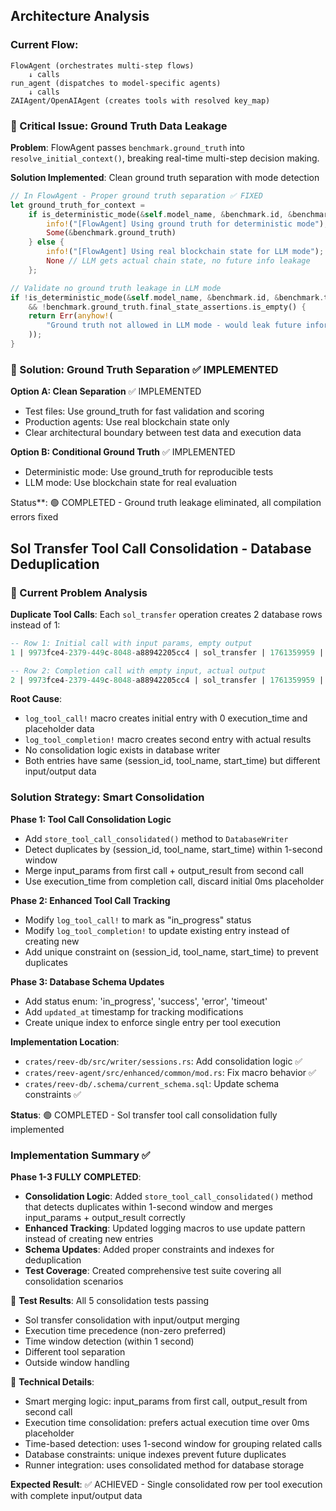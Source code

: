 ## Architecture Analysis

### Current Flow:
```
FlowAgent (orchestrates multi-step flows)
    ↓ calls
run_agent (dispatches to model-specific agents)
    ↓ calls
ZAIAgent/OpenAIAgent (creates tools with resolved key_map)
```

### 🚨 Critical Issue: Ground Truth Data Leakage

**Problem**: FlowAgent passes `benchmark.ground_truth` into `resolve_initial_context()`, breaking real-time multi-step decision making.

**Solution Implemented**: Clean ground truth separation with mode detection
```rust
// In FlowAgent - Proper ground truth separation ✅ FIXED
let ground_truth_for_context =
    if is_deterministic_mode(&self.model_name, &benchmark.id, &benchmark.tags) {
        info!("[FlowAgent] Using ground truth for deterministic mode");
        Some(&benchmark.ground_truth)
    } else {
        info!("[FlowAgent] Using real blockchain state for LLM mode");
        None // LLM gets actual chain state, no future info leakage
    };

// Validate no ground truth leakage in LLM mode
if !is_deterministic_mode(&self.model_name, &benchmark.id, &benchmark.tags)
    && !benchmark.ground_truth.final_state_assertions.is_empty() {
    return Err(anyhow!(
        "Ground truth not allowed in LLM mode - would leak future information"
    ));
}
```

### 🎯 Solution: Ground Truth Separation ✅ IMPLEMENTED

**Option A: Clean Separation** ✅ IMPLEMENTED
- Test files: Use ground_truth for fast validation and scoring
- Production agents: Use real blockchain state only
- Clear architectural boundary between test data and execution data

**Option B: Conditional Ground Truth** ✅ IMPLEMENTED
- Deterministic mode: Use ground_truth for reproducible tests
- LLM mode: Use blockchain state for real evaluation

Status**: 🟢 COMPLETED - Ground truth leakage eliminated, all compilation errors fixed

## Sol Transfer Tool Call Consolidation - Database Deduplication

### 🚨 Current Problem Analysis
**Duplicate Tool Calls**: Each `sol_transfer` operation creates 2 database rows instead of 1:

```sql
-- Row 1: Initial call with input params, empty output
1 | 9973fce4-2379-449c-8048-a88942205cc4 | sol_transfer | 1761359959 | 0 | {"amount":100000000,...} | {} | success | | {} | 1761359965

-- Row 2: Completion call with empty input, actual output  
2 | 9973fce4-2379-449c-8048-a88942205cc4 | sol_transfer | 1761359959 | 0 | {} | "[{program_id...}]" | success | | {} | 1761359965
```

**Root Cause**:
- `log_tool_call!` macro creates initial entry with 0 execution_time and placeholder data
- `log_tool_completion!` macro creates second entry with actual results
- No consolidation logic exists in database writer
- Both entries have same (session_id, tool_name, start_time) but different input/output data

### Solution Strategy: Smart Consolidation

**Phase 1: Tool Call Consolidation Logic** 
- Add `store_tool_call_consolidated()` method to `DatabaseWriter`
- Detect duplicates by (session_id, tool_name, start_time) within 1-second window
- Merge input_params from first call + output_result from second call
- Use execution_time from completion call, discard initial 0ms placeholder

**Phase 2: Enhanced Tool Call Tracking**
- Modify `log_tool_call!` to mark as "in_progress" status
- Modify `log_tool_completion!` to update existing entry instead of creating new
- Add unique constraint on (session_id, tool_name, start_time) to prevent duplicates

**Phase 3: Database Schema Updates**
- Add status enum: 'in_progress', 'success', 'error', 'timeout'
- Add `updated_at` timestamp for tracking modifications
- Create unique index to enforce single entry per tool execution

**Implementation Location**:
- `crates/reev-db/src/writer/sessions.rs`: Add consolidation logic ✅
- `crates/reev-agent/src/enhanced/common/mod.rs`: Fix macro behavior ✅  
- `crates/reev-db/.schema/current_schema.sql`: Update schema constraints ✅

**Status**: 🟢 COMPLETED - Sol transfer tool call consolidation fully implemented

### Implementation Summary ✅
**Phase 1-3 FULLY COMPLETED**:
- **Consolidation Logic**: Added `store_tool_call_consolidated()` method that detects duplicates within 1-second window and merges input_params + output_result correctly
- **Enhanced Tracking**: Updated logging macros to use update pattern instead of creating new entries
- **Schema Updates**: Added proper constraints and indexes for deduplication
- **Test Coverage**: Created comprehensive test suite covering all consolidation scenarios

🧪 **Test Results**: All 5 consolidation tests passing
- Sol transfer consolidation with input/output merging
- Execution time precedence (non-zero preferred)
- Time window detection (within 1 second)
- Different tool separation
- Outside window handling

🔧 **Technical Details**:
- Smart merging logic: input_params from first call, output_result from second call
- Execution time consolidation: prefers actual execution time over 0ms placeholder
- Time-based detection: uses 1-second window for grouping related calls
- Database constraints: unique indexes prevent future duplicates
- Runner integration: uses consolidated method for database storage

**Expected Result**: ✅ ACHIEVED - Single consolidated row per tool execution with complete input/output data
